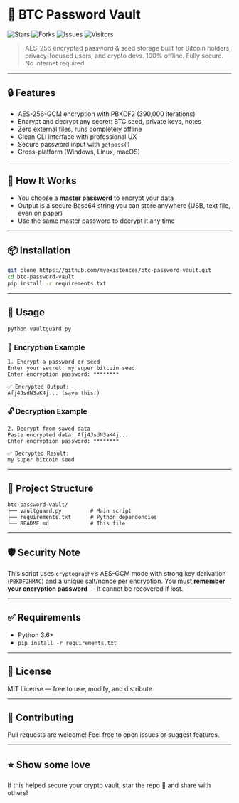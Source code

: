# 🔐 BTC Password Vault

![Stars](https://img.shields.io/github/stars/myexistences/btc-password-vault?style=flat-square)
![Forks](https://img.shields.io/github/forks/myexistences/btc-password-vault?style=flat-square)
![Issues](https://img.shields.io/github/issues/myexistences/btc-password-vault?style=flat-square)
![Visitors](https://visitor-badge.laobi.icu/badge?page_id=myexistences.btc-password-vault)

> AES-256 encrypted password & seed storage built for Bitcoin holders, privacy-focused users, and crypto devs. 100% offline. Fully secure. No internet required.

---

## 🔒 Features

- AES-256-GCM encryption with PBKDF2 (390,000 iterations)
- Encrypt and decrypt any secret: BTC seed, private keys, notes
- Zero external files, runs completely offline
- Clean CLI interface with professional UX
- Secure password input with `getpass()`
- Cross-platform (Windows, Linux, macOS)

---

## 🧠 How It Works

- You choose a **master password** to encrypt your data
- Output is a secure Base64 string you can store anywhere (USB, text file, even on paper)
- Use the same master password to decrypt it any time

---

## 📦 Installation

```bash
git clone https://github.com/myexistences/btc-password-vault.git
cd btc-password-vault
pip install -r requirements.txt
```

---

## 🚀 Usage

```bash
python vaultguard.py
```

### 🔐 Encryption Example

```plaintext
1. Encrypt a password or seed
Enter your secret: my super bitcoin seed
Enter encryption password: ********

✅ Encrypted Output:
Afj4JsdN3aK4j... (save this!)
```

### 🔓 Decryption Example

```plaintext
2. Decrypt from saved data
Paste encrypted data: Afj4JsdN3aK4j...
Enter encryption password: ********

✅ Decrypted Result:
my super bitcoin seed
```

---

## 📁 Project Structure

```
btc-password-vault/
├── vaultguard.py         # Main script
├── requirements.txt      # Python dependencies
└── README.md             # This file
```

---

## 🛡️ Security Note

This script uses `cryptography`’s AES-GCM mode with strong key derivation (`PBKDF2HMAC`) and a unique salt/nonce per encryption. You must **remember your encryption password** — it cannot be recovered if lost.

---

## ✅ Requirements

- Python 3.6+
- `pip install -r requirements.txt`

---

## 📜 License

MIT License — free to use, modify, and distribute.

---

## 🙌 Contributing

Pull requests are welcome! Feel free to open issues or suggest features.

---

## ⭐ Show some love

If this helped secure your crypto vault, star the repo 🌟 and share with others!

